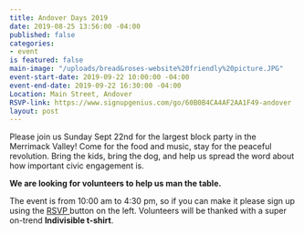 ```yaml
---
title: Andover Days 2019
date: 2019-08-25 13:56:00 -04:00
published: false
categories:
- event
is featured: false
main-image: "/uploads/bread&roses-website%20friendly%20picture.JPG"
event-start-date: 2019-09-22 10:00:00 -04:00
event-end-date: 2019-09-22 16:30:00 -04:00
Location: Main Street, Andover
RSVP-link: https://www.signupgenius.com/go/60B0B4CA4AF2AA1F49-andover
layout: post
---
```


Please join us Sunday Sept 22nd for the largest block party in the Merrimack Valley! Come for the food and music, stay for the peaceful revolution. Bring the kids, bring the dog, and help us spread the word about how important civic engagement is. 

**We are looking for volunteers to help us man the table.**

The event is from 10:00 am to 4:30 pm, so if you can make it please sign up using the [RSVP ](https://www.signupgenius.com/go/60b0b4ca4af2aa1f49-andover)button on the left. Volunteers will be thanked with a super on-trend **Indivisible t-shirt**. 

